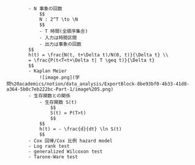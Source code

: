 
            - N 事象の回数
                $$
                N : 2^T \to \N
                $$
                - T 時間(全順序集合)
                - 入力は時間区間
                - 出力は事象の回数
            $$
            h(t) = \frac{N(t, t+\Delta t)/N(0, t)}{\Delta t} \\
            = \frac{P(t<T<t+\Delta t| T \geq t)}{\Delta t}
            $$
            - Kaplan Meier
                ![image.png](学問%20academics/notion/data_analysis/ExportBlock-8be93bf0-4b33-41d8-a364-5b0c7eb222bc-Part-1/image%205.png)
            - 生存関数との関係
                - 生存関数 S(t)
                    $$
                    S(t) = P(T>t)
                    $$
                $$
                h(t) = - \frac{d}{dt} \ln S(t)
                $$
            - Cox 回帰/Cox 比例 hazard model
            - Log rank test
            - generalized Wilcoxon test
            - Tarone-Ware test